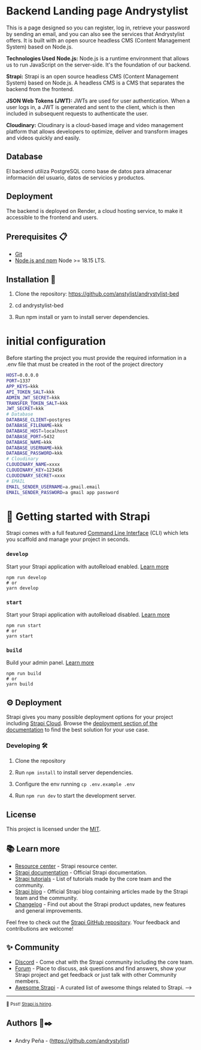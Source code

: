 # Backend Landing page Andrystylist

This is a page designed so you can register, log in, retrieve your password by sending an email, and you can also see the services that Andrystylist offers. It is built with an open source headless CMS (Content Management System) based on Node.js.

**Technologies Used**
**Node.js:** Node.js is a runtime environment that allows us to run JavaScript on the server-side. It's the foundation of our backend.

**Strapi:** Strapi is an open source headless CMS (Content Management System) based on Node.js. A headless CMS is a CMS that separates the backend from the frontend.

**JSON Web Tokens (JWT):** JWTs are used for user authentication. When a user logs in, a JWT is generated and sent to the client, which is then included in subsequent requests to authenticate the user.

**Cloudinary:** Cloudinary is a cloud-based image and video management platform that allows developers to optimize, deliver and transform images and videos quickly and easily.

## Database
El backend utiliza PostgreSQL como base de datos para almacenar información del usuario, datos de servicios y productos.

## Deployment
The backend is deployed on Render, a cloud hosting service, to make it accessible to the frontend and users.


## Prerequisites 📋

- [Git](https://git-scm.com/downloads)
- [Node.js and npm](https://nodejs.org) Node >= 18.15 LTS.

## Installation 🔧

   1. Clone the repository: https://github.com/anstylist/andrystylist-bed

   2. cd andrystylist-bed

   2. Run npm install or yarn to install server dependencies.

# initial configuration

Before starting the project you must provide the required information in a .env file that must be created in the root of the project directory

```sh
HOST=0.0.0.0
PORT=1337
APP_KEYS=kkk
API_TOKEN_SALT=kkk
ADMIN_JWT_SECRET=kkk
TRANSFER_TOKEN_SALT=kkk
JWT_SECRET=kkk
# Database
DATABASE_CLIENT=postgres
DATABASE_FILENAME=kkk
DATABASE_HOST=localhost
DATABASE_PORT=5432
DATABASE_NAME=kkk
DATABASE_USERNAME=kkk
DATABASE_PASSWORD=kkk
# Cloudinary
CLOUDINARY_NAME=xxxx
CLOUDINARY_KEY=123456
CLOUDINARY_SECRET=xxxx
# EMAIL
EMAIL_SENDER_USERNAME=a.gmail.email
EMAIL_SENDER_PASSWORD=a gmail app password
```
# 🚀 Getting started with Strapi

Strapi comes with a full featured [Command Line Interface](https://docs.strapi.io/dev-docs/cli) (CLI) which lets you scaffold and manage your project in seconds.


### `develop`

Start your Strapi application with autoReload enabled. [Learn more](https://docs.strapi.io/dev-docs/cli#strapi-develop)

```
npm run develop
# or
yarn develop
```

### `start`

Start your Strapi application with autoReload disabled. [Learn more](https://docs.strapi.io/dev-docs/cli#strapi-start)

```
npm run start
# or
yarn start
```

### `build`

Build your admin panel. [Learn more](https://docs.strapi.io/dev-docs/cli#strapi-build)

```
npm run build
# or
yarn build
```

## ⚙️ Deployment

Strapi gives you many possible deployment options for your project including [Strapi Cloud](https://cloud.strapi.io). Browse the [deployment section of the documentation](https://docs.strapi.io/dev-docs/deployment) to find the best solution for your use case.

### Developing 🛠️

1. Clone the repository

2. Run `npm install` to install server dependencies.

3. Configure the env running `cp .env.example .env`

4. Run `npm run dev` to start the development server.

## License

This project is licensed under the [MIT](LICENSE).

## 📚 Learn more

- [Resource center](https://strapi.io/resource-center) - Strapi resource center.
- [Strapi documentation](https://docs.strapi.io) - Official Strapi documentation.
- [Strapi tutorials](https://strapi.io/tutorials) - List of tutorials made by the core team and the community.
- [Strapi blog](https://strapi.io/blog) - Official Strapi blog containing articles made by the Strapi team and the community.
- [Changelog](https://strapi.io/changelog) - Find out about the Strapi product updates, new features and general improvements.

Feel free to check out the [Strapi GitHub repository](https://github.com/strapi/strapi). Your feedback and contributions are welcome!

## ✨ Community

- [Discord](https://discord.strapi.io) - Come chat with the Strapi community including the core team.
- [Forum](https://forum.strapi.io/) - Place to discuss, ask questions and find answers, show your Strapi project and get feedback or just talk with other Community members.
- [Awesome Strapi](https://github.com/strapi/awesome-strapi) - A curated list of awesome things related to Strapi. -->

---

<sub>🤫 Psst! [Strapi is hiring](https://strapi.io/careers).</sub>

## Authors 👥✒️

- Andry Peña - (https://github.com/andrystylist)
